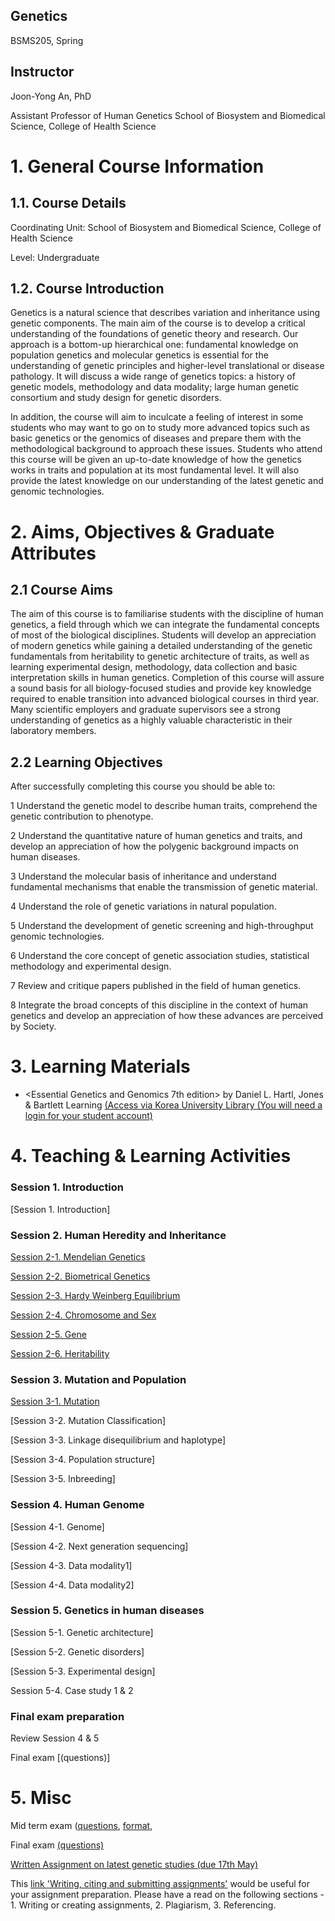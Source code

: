 ## Genetics 
BSMS205, Spring

## Instructor
Joon-Yong An, PhD

Assistant Professor of Human Genetics
School of Biosystem and Biomedical Science, College of Health Science


# 1. General Course Information
## 1.1. Course Details

Coordinating Unit: School of Biosystem and Biomedical Science, College of Health Science

Level: Undergraduate 

## 1.2. Course Introduction
Genetics is a natural science that describes variation and inheritance using genetic components. The main aim of the course is to develop a critical understanding of the foundations of genetic theory and research. Our approach is a bottom-up hierarchical one: fundamental knowledge on population genetics and molecular genetics is essential for the understanding of genetic principles and higher-level translational or disease pathology. It will discuss a wide range of genetics topics: a history of genetic models, methodology and data modality; large human genetic consortium and study design for genetic disorders. 

In addition, the course will aim to inculcate a feeling of interest in some students who may want to go on to study more advanced topics such as basic genetics or the genomics of diseases and prepare them with the methodological background to approach these issues. Students who attend this course will be given an up-to-date knowledge of how the genetics works in traits and population at its most fundamental level. It will also provide the latest knowledge on our understanding of the latest genetic and genomic technologies.


# 2. Aims, Objectives & Graduate Attributes
## 2.1 Course Aims

The aim of this course is to familiarise students with the discipline of human genetics, a field through which we can integrate the fundamental concepts of most of the biological disciplines. Students will develop an appreciation of modern genetics while gaining a detailed understanding of the genetic fundamentals from heritability to genetic architecture of traits, as well as learning experimental design, methodology, data collection and basic interpretation skills in human genetics. Completion of this course will assure a sound basis for all biology-focused studies and provide key knowledge required to enable transition into advanced biological courses in third year. Many scientific employers and graduate supervisors see a strong understanding of genetics as a highly valuable characteristic in their laboratory members.

## 2.2 Learning Objectives

After successfully completing this course you should be able to:

1  Understand the genetic model to describe human traits, comprehend the genetic contribution to phenotype.

2  Understand the quantitative nature of human genetics and traits, and develop an appreciation of how the polygenic background impacts on human diseases.

3  Understand the molecular basis of inheritance and understand fundamental mechanisms that enable the transmission of genetic material.

4  Understand  the role of genetic variations in natural population.

5  Understand the development of genetic screening and high-throughput genomic technologies.

6  Understand the core concept of genetic association studies, statistical methodology and experimental design.

7  Review and critique papers published in the field of human genetics.

8  Integrate the broad concepts of this discipline in the context of human genetics and develop an appreciation of how these advances are perceived by Society.


# 3. Learning Materials

- <Essential Genetics and Genomics 7th edition> by Daniel L. Hartl, Jones & Bartlett Learning [(Access via Korea University Library (You will need a login for your student account)](https://oca.korea.ac.kr/link.n2s?url=http%3A%2F%2Fsearch.ebscohost.com%2Flogin.aspx%3Fdirect%3Dtrue%26scope%3Dsite%26db%3Dnlebk%26db%3Dnlabk%26AN%3D1923641)


# 4. Teaching & Learning Activities


### Session 1. Introduction 

[Session 1. Introduction]

### Session 2. Human Heredity and Inheritance 

[Session 2-1. Mendelian Genetics](https://docs.google.com/presentation/d/1tEW_04VI9SXdT6WLgStrNhzf6JkNj9Lq_gP85cXtCv0/edit?usp=sharing)

[Session 2-2. Biometrical Genetics](https://docs.google.com/presentation/d/1u-e-ytC5tHonohRTwuHQXzwJbmqH0dFJn6edTV0QcHQ/edit?usp=sharing)

[Session 2-3. Hardy Weinberg Equilibrium](https://docs.google.com/presentation/d/1o0hjI4So1NP1M0LkZ8h1TH9Sul3BhcqnuFNM08e5JoQ/edit?usp=sharing)

[Session 2-4. Chromosome and Sex](https://docs.google.com/presentation/d/1Bql_RaWuhyA3-qxN7ptd1gxYHXrPTSNFMzIU36BqscA/edit?usp=sharing)

[Session 2-5. Gene](https://docs.google.com/presentation/d/1tQ31wSuqBeagauwaHGDS1ofnN3vQeq3dSujRpfxsUr0/edit?usp=sharing)

[Session 2-6. Heritability](https://docs.google.com/presentation/d/1RbueXnChI6-qXs3VaRSWLjj26MSfIvVRmr1woR1f884/edit?usp=sharing)

### Session 3. Mutation and Population

[Session 3-1. Mutation](https://docs.google.com/presentation/d/1D3HU_lb2R7Tqib-wQDtcBho0b83al_AVL_pcpGuOPZ0/edit?usp=sharing)

[Session 3-2. Mutation Classification]

[Session 3-3. Linkage disequilibrium and haplotype]

[Session 3-4. Population structure]

[Session 3-5. Inbreeding]


### Session 4. Human Genome 

[Session 4-1. Genome]

[Session 4-2. Next generation sequencing]

[Session 4-3. Data modality1]

[Session 4-4. Data modality2]

### Session 5. Genetics in human diseases 

[Session 5-1. Genetic architecture]

[Session 5-2. Genetic disorders]

[Session 5-3. Experimental design]

Session 5-4. Case study 1 & 2 


### Final exam preparation

Review Session 4 & 5 

Final exam [(questions)]


# 5. Misc

Mid term exam 
([questions](https://docs.google.com/document/d/1SBrnTt_cbxD_zVLHUZzfAIlW8CXLqAVrPU1nTLwpc9c/edit?usp=sharing),
[format](https://docs.google.com/presentation/d/1fETf5FOBBD75fGQs66k9tDiZlaBbaL5zh_ph9FiyiEs/edit?usp=sharing), 

Final exam [(questions)](https://docs.google.com/document/d/1VaCC9sKGd3oQkCU8B8rkPwLs3d4NG09EmVOuu99eE3I/edit?usp=sharing)

[Written Assignment on latest genetic studies (due 17th May)](https://docs.google.com/document/d/1kgE9Qfi0moSKGuwI8a1J-weHqmV086ez2sbwTODtkfg/edit?usp=sharing)

This [link 'Writing, citing and submitting assignments'](https://web.library.uq.edu.au/research-tools-techniques/assignment-essentials/writing-citing-and-submitting-assignments) would be useful for your assignment preparation. Please have a read on the following sections - 1. Writing or creating assignments, 2. Plagiarism, 3. Referencing.



